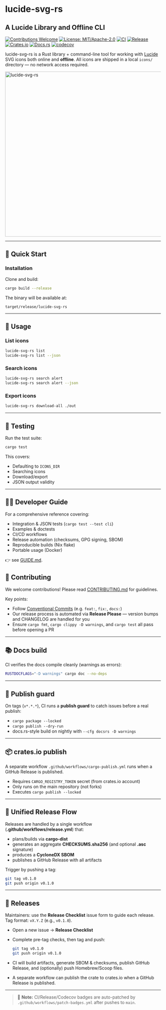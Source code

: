 # lucide-svg-rs

## A Lucide Library and Offline CLI

[![Contributions Welcome](https://img.shields.io/badge/contributions-welcome-brightgreen.svg?style=flat)](CONTRIBUTING.md)
[![License: MIT/Apache-2.0](https://img.shields.io/badge/license-MIT%2FApache--2.0-blue.svg)](LICENSE)
[![CI](https://github.com/crabtools-rs/lucide-svg-rs/actions/workflows/ci.yml/badge.svg)](https://github.com/crabtools-rs/lucide-svg-rs/actions/workflows/ci.yml)
[![Release](https://github.com/crabtools-rs/lucide-svg-rs/actions/workflows/release.yml/badge.svg)](https://github.com/crabtools-rs/lucide-svg-rs/actions/workflows/release.yml)
[![Crates.io](https://img.shields.io/crates/v/lucide-svg-rs.svg)](https://crates.io/crates/lucide-svg-rs)
[![Docs.rs](https://docs.rs/lucide-svg-rs/badge.svg)](https://docs.rs/lucide-svg-rs)
[![codecov](https://codecov.io/gh/crabtools-rs/lucide-svg-rs/branch/main/graph/badge.svg)](https://codecov.io/gh/crabtools-rs/lucide-svg-rs)

lucide-svg-rs is a Rust library + command-line tool for working with
[Lucide](https://lucide.dev) SVG icons both online and **offline**.
All icons are shipped in a local `icons/` directory — no network access required.

<img width="800" height="533" alt="lucide-svg-rs" src="https://github.com/user-attachments/assets/f9b3e74a-d5d7-46b7-a8fc-cd03f8949035" />

---

## 🚀 Quick Start

### Installation

Clone and build:

```bash
cargo build --release
```

The binary will be available at:

```
target/release/lucide-svg-rs
```

---

## 📖 Usage

### List icons

```bash
lucide-svg-rs list
lucide-svg-rs list --json
```

### Search icons

```bash
lucide-svg-rs search alert
lucide-svg-rs search alert --json
```

### Export icons

```bash
lucide-svg-rs download-all ./out
```

---

## 🧪 Testing

Run the test suite:

```bash
cargo test
```

This covers:

- Defaulting to `ICONS_DIR`
- Searching icons
- Download/export
- JSON output validity

---

## 🧑‍💻 Developer Guide

For a comprehensive reference covering:

- Integration & JSON tests (`cargo test --test cli`)
- Examples & doctests
- CI/CD workflows
- Release automation (checksums, GPG signing, SBOM)
- Reproducible builds (Nix flake)
- Portable usage (Docker)

👉 see [GUIDE.md](GUIDE.md).

## 🤝 Contributing

We welcome contributions! Please read [CONTRIBUTING.md](CONTRIBUTING.md) for guidelines.

Key points:

- Follow [Conventional Commits](https://www.conventionalcommits.org/) (e.g. `feat:`, `fix:`, `docs:`)
- Our release process is automated via **Release Please** — version bumps and CHANGELOG are handled for you
- Ensure `cargo fmt`, `cargo clippy -D warnings`, and `cargo test` all pass before opening a PR

---

## 📚 Docs build

CI verifies the docs compile cleanly (warnings as errors):

```bash
RUSTDOCFLAGS="-D warnings" cargo doc --no-deps
```

---

## 🚦 Publish guard

On tags (`v*.*.*`), CI runs a **publish guard** to catch issues before a real publish:

- `cargo package --locked`
- `cargo publish --dry-run`
- docs.rs-style build on nightly with `--cfg docsrs -D warnings`

---

## 📦 crates.io publish

A separate workflow `.github/workflows/cargo-publish.yml` runs when a GitHub Release is published.

- Requires `CARGO_REGISTRY_TOKEN` secret (from crates.io account)
- Only runs on the main repository (not forks)
- Executes `cargo publish --locked`

---

## 🔗 Unified Release Flow

Releases are handled by a single workflow (**.github/workflows/release.yml**) that:

- plans/builds via **cargo-dist**
- generates an aggregate **CHECKSUMS.sha256** (and optional **.asc** signature)
- produces a **CycloneDX SBOM**
- publishes a GitHub Release with all artifacts

Trigger by pushing a tag:

```bash
git tag v0.1.0
git push origin v0.1.0
```

---

## 🚀 Releases

Maintainers: use the **Release Checklist** issue form to guide each release.
Tag format: `vX.Y.Z` (e.g., `v0.1.0`).

- Open a new issue → **Release Checklist**
- Complete pre-tag checks, then tag and push:

  ```bash
  git tag v0.1.0
  git push origin v0.1.0
  ```

- CI will build artifacts, generate SBOM & checksums, publish GitHub Release, and (optionally) push Homebrew/Scoop files.
- A separate workflow can publish the crate to crates.io when a GitHub Release is published.

---

> 🔧 **Note:** CI/Release/Codecov badges are auto-patched by `.github/workflows/patch-badges.yml` after pushes to `main`.
